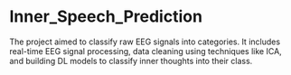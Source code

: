 # Inner_Speech_Prediction
The project aimed to classify raw EEG signals into categories. It includes real-time EEG signal processing, data cleaning using techniques like ICA, and building DL models to classify inner thoughts into their class.
